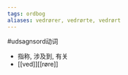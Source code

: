 ```yaml
---
tags: ordbog
aliases: vedrører, vedrørte, vedrørt
---
```


#udsagnsord动词 
- 指称, 涉及到, 有关
- [[ved]][[røre]]